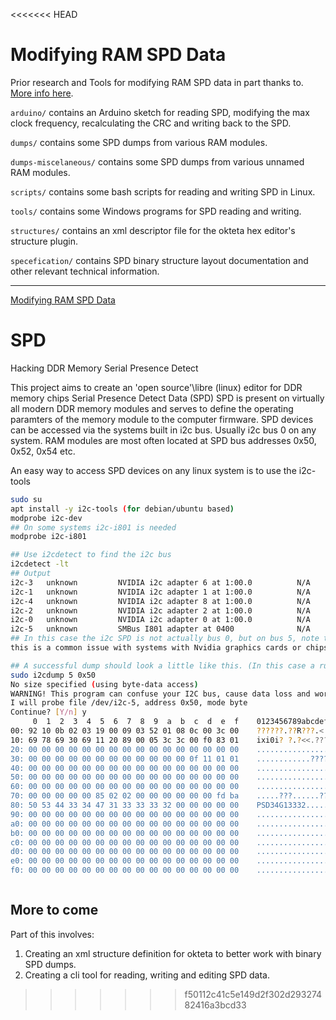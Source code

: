 <<<<<<< HEAD
# Modifying RAM SPD Data

Prior research and Tools for modifying RAM SPD data in part thanks to. [More info here](http://blog.zakkemble.co.uk/modifying-ram-spd-data/).

`arduino/` contains an Arduino sketch for reading SPD, modifying the max clock frequency, recalculating the CRC and writing back to the SPD.

`dumps/` contains some SPD dumps from various RAM modules.

`dumps-miscelaneous/` contains some SPD dumps from various unnamed RAM modules.

`scripts/` contains some bash scripts for reading and writing SPD in Linux.

`tools/` contains some Windows programs for SPD reading and writing.

`structures/` contains an xml descriptor file for the okteta hex editor's structure plugin.

`specefication/` contains SPD binary structure layout documentation and other relevant technical information.

--------

[Modifying RAM SPD Data](http://blog.zakkemble.co.uk/modifying-ram-spd-data/)

# SPD
Hacking DDR Memory Serial Presence Detect

This project aims to create an 'open source'\libre (linux) editor for DDR memory chips Serial Presence Detect Data (SPD)
SPD is present on virtually all modern DDR memory modules and serves to define the operating paramters of the memory module to the computer firmware.
SPD devices can be accessed via the systems built in i2c bus.
Usually i2c bus 0 on any system.
RAM modules are most often located at SPD bus addresses 0x50, 0x52, 0x54 etc.

An easy way to access SPD devices on any linux system is to use the i2c-tools

```bash
sudo su
apt install -y i2c-tools (for debian/ubuntu based)
modprobe i2c-dev 
## On some systems i2c-i801 is needed
modprobe i2c-i801

## Use i2cdetect to find the i2c bus
i2cdetect -lt
## Output
i2c-3   unknown         NVIDIA i2c adapter 6 at 1:00.0          N/A
i2c-1   unknown         NVIDIA i2c adapter 1 at 1:00.0          N/A
i2c-4   unknown         NVIDIA i2c adapter 8 at 1:00.0          N/A
i2c-2   unknown         NVIDIA i2c adapter 2 at 1:00.0          N/A
i2c-0   unknown         NVIDIA i2c adapter 0 at 1:00.0          N/A
i2c-5   unknown         SMBus I801 adapter at 0400              N/A
## In this case the i2c SPD is not actually bus 0, but on bus 5, note that the i801 module was loaded
this is a common issue with systems with Nvidia graphics cards or chipsets.

## A successful dump should look a little like this. (In this case a rubbish DDR3-1333 (PC3-10600) RAM module.
sudo i2cdump 5 0x50                                                                                                                                                                                                           
No size specified (using byte-data access)                                                                                                                                                                                                   
WARNING! This program can confuse your I2C bus, cause data loss and worse!                                                                                                                                                                   
I will probe file /dev/i2c-5, address 0x50, mode byte                                                                                                                                                                                        
Continue? [Y/n] y                                                                                                                                                                                                                            
     0  1  2  3  4  5  6  7  8  9  a  b  c  d  e  f    0123456789abcdef
00: 92 10 0b 02 03 19 00 09 03 52 01 08 0c 00 3c 00    ??????.??R???.<.                                                                                                                                                                      
10: 69 78 69 30 69 11 20 89 00 05 3c 3c 00 f0 83 01    ixi0i? ?.?<<.???                                                                                                                                                                      
20: 00 00 00 00 00 00 00 00 00 00 00 00 00 00 00 00    ................                                                                                                                                                                      
30: 00 00 00 00 00 00 00 00 00 00 00 00 0f 11 01 01    ............????                                                                                                                                                                      
40: 00 00 00 00 00 00 00 00 00 00 00 00 00 00 00 00    ................
50: 00 00 00 00 00 00 00 00 00 00 00 00 00 00 00 00    ................
60: 00 00 00 00 00 00 00 00 00 00 00 00 00 00 00 00    ................
70: 00 00 00 00 00 85 02 02 00 00 00 00 00 00 fd ba    .....???......??
80: 50 53 44 33 34 47 31 33 33 33 32 00 00 00 00 00    PSD34G13332.....
90: 00 00 00 00 00 00 00 00 00 00 00 00 00 00 00 00    ................
a0: 00 00 00 00 00 00 00 00 00 00 00 00 00 00 00 00    ................
b0: 00 00 00 00 00 00 00 00 00 00 00 00 00 00 00 00    ................
c0: 00 00 00 00 00 00 00 00 00 00 00 00 00 00 00 00    ................
d0: 00 00 00 00 00 00 00 00 00 00 00 00 00 00 00 00    ................
e0: 00 00 00 00 00 00 00 00 00 00 00 00 00 00 00 00    ................
f0: 00 00 00 00 00 00 00 00 00 00 00 00 00 00 00 00    ................



```

## More to come


Part of this involves:

1. Creating an xml structure definition for okteta to better work with binary SPD dumps.
2. Creating a cli tool for reading, writing and editing SPD data.
>>>>>>> f50112c41c5e149d2f302d29327482416a3bcd33
